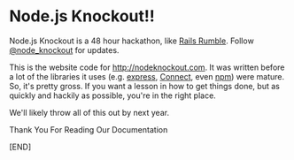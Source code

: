 Node.js Knockout!!
==================

Node.js Knockout is a 48 hour hackathon, like [Rails Rumble]. Follow
[@node_knockout] for updates.

This is the website code for <http://nodeknockout.com>. It was written before a
lot of the libraries it uses (e.g. [express], [Connect], even [npm]) were
mature. So, it's pretty gross. If you want a lesson in how to get things done,
but as quickly and hackily as possible, you're in the right place.

We'll likely throw all of this out by next year.

[Rails Rumble]:http://railsrumble.com
[@node_knockout]:http://twitter.com/node_knockout
[express]:http://expressjs.com/
[Connect]:http://senchalabs.github.com/connect/
[npm]:http://npmjs.org/


Thank You For Reading Our Documentation

[END]
